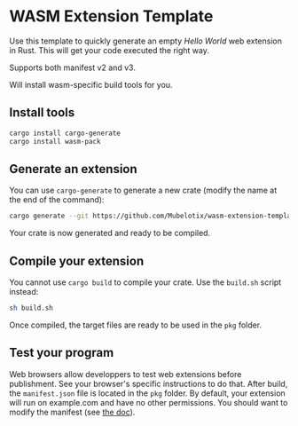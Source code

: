 # WASM Extension Template

Use this template to quickly generate an empty *Hello World* web extension in Rust. This will get your code executed the right way.

Supports both manifest v2 and v3.

Will install wasm-specific build tools for you.

## Install tools

```sh
cargo install cargo-generate
cargo install wasm-pack
```

## Generate an extension

You can use `cargo-generate` to generate a new crate (modify the name at the end of the command):

```sh
cargo generate --git https://github.com/Mubelotix/wasm-extension-template --name amazing-extension
```

Your crate is now generated and ready to be compiled.

## Compile your extension

You cannot use `cargo build` to compile your crate. Use the `build.sh` script instead:

```sh
sh build.sh
```

Once compiled, the target files are ready to be used in the `pkg` folder.

## Test your program

Web browsers allow developpers to test web extensions before publishment.
See your browser's specific instructions to do that.
After build, the `manifest.json` file is located in the `pkg` folder.
By default, your extension will run on example.com and have no other permissions.
You should want to modify the manifest (see [the doc](https://developer.mozilla.org/en-US/docs/Mozilla/Add-ons/WebExtensions/manifest.json)).
